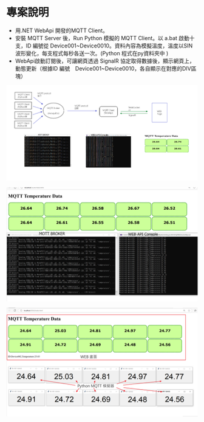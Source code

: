 # 專案說明

 - 用.NET WebApi 開發的MQTT Client。
 - 安裝 MQTT Server 後，Run Python 模擬的 MQTT Client。以 a.bat 啟動十支，ID 編號從 Device001~Device0010。資料內容為模擬溫度，溫度以SIN波形變化，每支程式每秒各送一次。(Python 程式在py資料夾中 )
 - WebApi啟動訂閱後，可讓網頁透過 SignalR 協定取得數據後，顯示網頁上，動態更新（根據ID 編號　Device001~Device0010，各自顯示在對應的DIV區塊）

![0](images/mqtt__to_web.png)

![1](images/Broker_and__webapi_receive.png)
  
![2](images/webpage_and_py_client.png)
